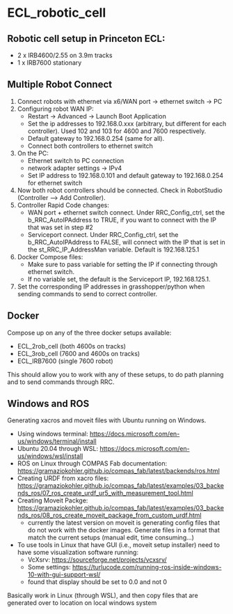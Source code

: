 # ECL_robotic_cell

## Robotic cell setup in Princeton ECL:
* 2 x IRB4600/2.55 on 3.9m tracks
* 1 x IRB7600 stationary

## Multiple Robot Connect

1. Connect robots with ethernet via x6/WAN port -> ethernet switch -> PC
2. Configuring robot WAN IP:
    * Restart -> Advanced -> Launch Boot Application
    * Set the ip addresses to 192.168.0.xxx (arbitrary, but different for each controller). Used 102 and 103 for 4600 and 7600 respectively.
    * Default gateway to 192.168.0.254 (same for all).
    * Connect both controllers to ethernet switch
3. On the PC:
    * Ethernet switch to PC connection
    * network adapter settings -> IPv4
    * Set IP address to 192.168.0.101 and default gateway to 192.168.0.254 for ethernet switch
4. Now both robot controllers should be connected. Check in RobotStudio (Controller --> Add Controller).
5. Controller Rapid Code changes:
    * WAN port + ethernet switch connect. Under RRC_Config_ctrl, set the b_RRC_AutoIPAddress to TRUE, if you want to connect with the IP that was set in step #2
    * Serviceport connect. Under RRC_Config_ctrl, set the b_RRC_AutoIPAddress to FALSE, will connect with the IP that is set in the st_RRC_IP_AddressMan variable. Default is 192.168.125.1
5. Docker Compose files:
    * Make sure to pass variable for setting the IP if connecting through ethernet switch.
    * If no variable set, the default is the Serviceport IP, 192.168.125.1.
6. Set the corresponding IP addresses in grasshopper/python when sending commands to send to correct controller.


## Docker
Compose up on any of the three docker setups available:
* ECL_2rob_cell (both 4600s on tracks)
* ECL_3rob_cell (7600 and 4600s on tracks)
* ECL_IRB7600 (single 7600 robot)

This should allow you to work with any of these setups, to do path planning and to send commands through RRC.


## Windows and ROS

Generating xacros and moveit files with Ubuntu running on Windows. 

* Using windows terminal: https://docs.microsoft.com/en-us/windows/terminal/install
* Ubuntu 20.04 through WSL: https://docs.microsoft.com/en-us/windows/wsl/install
* ROS on Linux through COMPAS Fab documentation: https://gramaziokohler.github.io/compas_fab/latest/backends/ros.html
* Creating URDF from xacro files: https://gramaziokohler.github.io/compas_fab/latest/examples/03_backends_ros/07_ros_create_urdf_ur5_with_measurement_tool.html
* Creating Moveit Packge: https://gramaziokohler.github.io/compas_fab/latest/examples/03_backends_ros/08_ros_create_moveit_package_from_custom_urdf.html
    * currently the latest version on moveit is generating config files that do not work with the docker images. Generate files in a format that match the current setups (manual edit, time consuming...)
* To use tools in Linux that have GUI (i.e., moveit setup installer) need to have some visualization software running:
    * VcXsrv: https://sourceforge.net/projects/vcxsrv/
    * Some settings: https://turlucode.com/running-ros-inside-windows-10-with-gui-support-wsl/
    * found that display should be set to 0.0 and not 0

Basically work in Linux (through WSL), and then copy files that are generated over to location on local windows system
